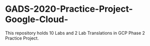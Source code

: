 # GADS-2020-Practice-Project-Google-Cloud-
This repository holds 10 Labs and 2 Lab Translations in GCP Phase 2 Practice Project.
